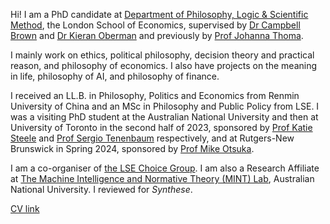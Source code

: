 Hi! I am a PhD candidate at [Department of Philosophy, Logic & Scientific Method](https://www.lse.ac.uk/philosophy/), the London School of Economics, supervised by [Dr Campbell Brown](https://philpeople.org/profiles/campbell-brown) and [Dr Kieran Oberman](https://philpeople.org/profiles/kieran-oberman) and previously by [Prof Johanna Thoma](https://johannathoma.com/).

I mainly work on ethics, political philosophy, decision theory and practical reason, and philosophy of economics. I also have projects on the meaning in life, philosophy of AI, and philosophy of finance. 

I received an LL.B. in Philosophy, Politics and Economics from Renmin University of China and an MSc in Philosophy and Public Policy from LSE. I was a visiting PhD student at the Australian National University and then at University of Toronto in the second half of 2023, sponsored by [Prof Katie Steele](https://katiesteelephilosophy.weebly.com/) and [Prof Sergio Tenenbaum](https://www.sergiotenenbaum.org/homepage.html) respectively, and at Rutgers-New Brunswick in Spring 2024, sponsored by [Prof Mike Otsuka](https://sites.rutgers.edu/michael-otsuka/people/michael-otsuka/).

I am a co-organiser of [the LSE Choice Group](https://www.lse.ac.uk/philosophy/choice-group/). I am also a Research Affiliate at [The Machine Intelligence and Normative Theory (MINT) Lab](https://mintresearch.org), Australian National University. I reviewed for *Synthese*.

[CV link](/assets/Kangyu_Wang_CV_24.6.27.docx)
